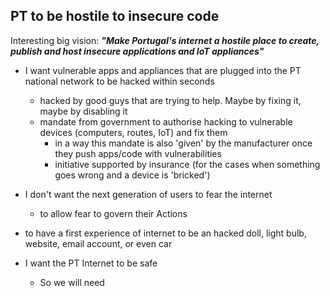 ## PT to be hostile to insecure code

Interesting big vision: _**"Make Portugal's internet a hostile place to create, publish and host insecure applications and IoT appliances"**_

  * I want vulnerable apps and appliances that are plugged into the PT national network to be hacked within seconds
    * hacked by good guys that are trying to help. Maybe by fixing it, maybe by disabling it
    * mandate from government to authorise hacking to vulnerable devices (computers, routes, IoT) and fix them
      * in a way this mandate is also 'given' by the manufacturer once they push apps/code with vulnerabilities
      * initiative supported by insurance (for the cases when something goes wrong and a device is 'bricked')

  * I don't want the next generation of users to fear the internet  
    * to allow fear to govern their Actions
  * to have a first experience of internet to be an hacked doll, light bulb, website, email account, or even car

  * I want the PT Internet to be safe
    * So we will need
